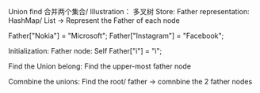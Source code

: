 Union find 
合并两个集合/ 
Illustration： 多叉树
Store: 
  Father representation: HashMap/ List -> Represent the Father of each node 
  
  Father["Nokia"] = "Microsoft";
  Father["Instagram"] = "Facebook";
  
Initialization: 
  Father node: Self
  Father["i"] = "i";

Find the Union belong: 
  Find the upper-most father node 

Comnbine the unions: 
  Find the root/ father -> comnbine the 2 father nodes 
  

  

